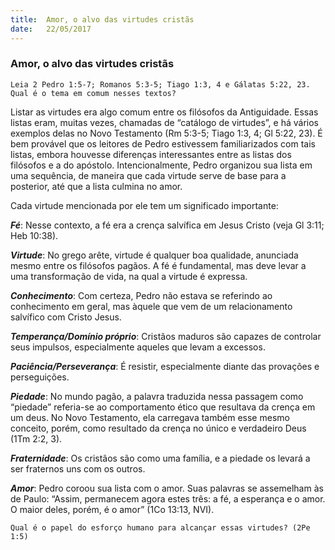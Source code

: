 ```yaml
---
title:  Amor, o alvo das virtudes cristãs
date:   22/05/2017
---
```


### Amor, o alvo das virtudes cristãs

`Leia 2 Pedro 1:5-7; Romanos 5:3-5; Tiago 1:3, 4 e Gálatas 5:22, 23. Qual é o tema em comum nesses textos?`

Listar as virtudes era algo comum entre os filósofos da Antiguidade. Essas listas eram, muitas vezes, chamadas de “catálogo de virtudes”, e há vários exemplos delas no Novo Testamento (Rm 5:3-5; Tiago 1:3, 4; Gl 5:22, 23). É bem provável que os leitores de Pedro estivessem familiarizados com tais listas, embora houvesse diferenças interessantes entre as listas dos filósofos e a do apóstolo. Intencionalmente, Pedro organizou sua lista em uma sequência, de maneira que cada virtude serve de base para a posterior, até que a lista culmina no amor.

Cada virtude mencionada por ele tem um significado importante:

_**Fé**_: Nesse contexto, a fé era a crença salvífica em Jesus Cristo (veja Gl 3:11; Heb 10:38).

_**Virtude**_: No grego arête, virtude é qualquer boa qualidade, anunciada mesmo entre os filósofos pagãos. A fé é fundamental, mas deve levar a uma transformação de vida, na qual a virtude é expressa.

_**Conhecimento**_: Com certeza, Pedro não estava se referindo ao conhecimento em geral, mas àquele que vem de um relacionamento salvífico com Cristo Jesus.

_**Temperança/Domínio próprio**_: Cristãos maduros são capazes de controlar seus impulsos, especialmente aqueles que levam a excessos.

_**Paciência/Perseverança**_: É resistir, especialmente diante das provações e perseguições.

_**Piedade**_: No mundo pagão, a palavra traduzida nessa passagem como “piedade” referia-se ao comportamento ético que resultava da crença em um deus. No Novo Testamento, ela carregava também esse mesmo conceito, porém, como resultado da crença no único e verdadeiro Deus (1Tm 2:2, 3).

_**Fraternidade**_: Os cristãos são como uma família, e a piedade os levará a ser fraternos uns com os outros.

_**Amor**_: Pedro coroou sua lista com o amor. Suas palavras se assemelham às de Paulo: “Assim, permanecem agora estes três: a fé, a esperança e o amor. O maior deles, porém, é o amor” (1Co 13:13, NVI).

`Qual é o papel do esforço humano para alcançar essas virtudes? (2Pe 1:5)`